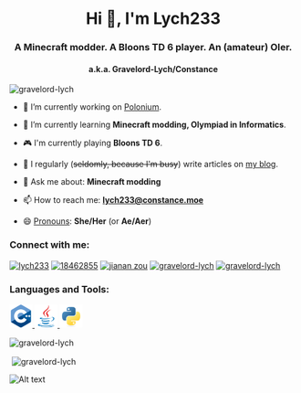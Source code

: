 <h1 align="center">Hi 👋, I'm Lych233</h1>
<h3 align="center">A Minecraft modder. A Bloons TD 6 player. An (amateur) OIer.</h3>
<h4 align="center">a.k.a. Gravelord-Lych/Constance </h4>

<p align="left"> <img src="https://komarev.com/ghpvc/?username=gravelord-lych&label=Profile%20views&color=0e75b6&style=flat" alt="gravelord-lych" /> </p>

- 🔭 I’m currently working on [Polonium](https://github.com/Gravelord-Lych/polonium).

- 🌱 I’m currently learning **Minecraft modding, Olympiad in Informatics**.

- 🎮 I'm currently playing **Bloons TD 6**.

- 📝 I regularly (~~seldomly, because I'm busy~~) write articles on [my blog](https://blog.constance.moe).

- 💬 Ask me about: **Minecraft modding**

- 📫 How to reach me: **lych233@constance.moe**

- 😄 [Pronouns](https://pronouns.constance.moe/#she/her/ae/aer): **She/Her** (or **Ae/Aer**)

<h3 align="left">Connect with me:</h3>
<p align="left">
<a href="https://twitter.com/lych233" target="blank"><img align="center" src="https://raw.githubusercontent.com/rahuldkjain/github-profile-readme-generator/master/src/images/icons/Social/twitter.svg" alt="lych233" height="30" width="40" /></a>
<a href="https://stackoverflow.com/users/18462855" target="blank"><img align="center" src="https://raw.githubusercontent.com/rahuldkjain/github-profile-readme-generator/master/src/images/icons/Social/stack-overflow.svg" alt="18462855" height="30" width="40" /></a>
<a href="https://www.facebook.com/profile.php?id=61563115012079" target="blank"><img align="center" src="https://raw.githubusercontent.com/rahuldkjain/github-profile-readme-generator/master/src/images/icons/Social/facebook.svg" alt="jianan zou" height="30" width="40" /></a>
<a href="https://www.youtube.com/@Lych-the-Gravelord" target="blank"><img align="center" src="https://raw.githubusercontent.com/rahuldkjain/github-profile-readme-generator/master/src/images/icons/Social/youtube.svg" alt="gravelord-lych" height="30" width="40" /></a>
<a href="https://codeforces.com/profile/gravelord-lych" target="blank"><img align="center" src="https://raw.githubusercontent.com/rahuldkjain/github-profile-readme-generator/master/src/images/icons/Social/codeforces.svg" alt="gravelord-lych" height="30" width="40" /></a>
</p>

<h3 align="left">Languages and Tools:</h3>
<p align="left"> <a href="https://www.w3schools.com/cpp/" target="_blank" rel="noreferrer"> <img src="https://raw.githubusercontent.com/devicons/devicon/master/icons/cplusplus/cplusplus-original.svg" alt="cplusplus" width="40" height="40"/> </a> <a href="https://www.java.com" target="_blank" rel="noreferrer"> <img src="https://raw.githubusercontent.com/devicons/devicon/master/icons/java/java-original.svg" alt="java" width="40" height="40"/> </a> <a href="https://www.python.org" target="_blank" rel="noreferrer"> <img src="https://raw.githubusercontent.com/devicons/devicon/master/icons/python/python-original.svg" alt="python" width="40" height="40"/> </a> </p>

<p><img align="center" src="https://github-readme-stats.vercel.app/api/top-langs?username=gravelord-lych&show_icons=true&locale=en&layout=compact" alt="gravelord-lych" /></p>

<p>&nbsp;<img align="center" src="https://github-readme-stats.vercel.app/api?username=gravelord-lych&show_icons=true&locale=en" alt="gravelord-lych" /></p>

![Alt text](https://spotify-recently-played-readme.vercel.app/api?user=31yuhkwke6nuf3urxkmrhueudifm&count=3&width=475)
<!--
**Gravelord-Lych/Gravelord-Lych** is a ✨ _special_ ✨ repository because its `README.md` (this file) appears on your GitHub profile.

Here are some ideas to get you started:

- 🔭 I’m currently working on ...
- 🌱 I’m currently learning ...
- 👯 I’m looking to collaborate on ...
- 🤔 I’m looking for help with ...
- 💬 Ask me about ...
- 📫 How to reach me: ...
- 😄 Pronouns: ...
- ⚡ Fun fact: ...
-->
